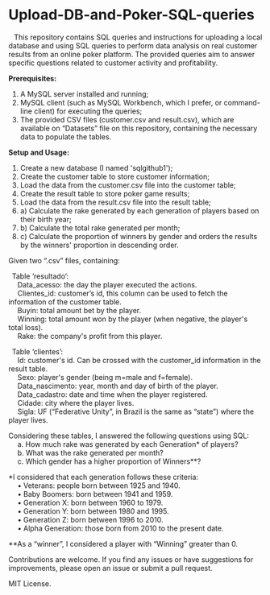 # Upload-DB-and-Poker-SQL-queries  
  &ensp; This repository contains SQL queries and instructions for uploading a local database and using SQL queries to perform data analysis on real customer results from an online poker platform. The provided queries aim to answer specific questions related to customer activity and profitability.  
  
  
<b>Prerequisites:</b>   
  1. A MySQL server installed and running;
  2. MySQL client (such as MySQL Workbench, which I prefer, or command-line client) for executing the queries;
  3. The provided CSV files (customer.csv and result.csv), which are available on “Datasets” file on this repository, containing the necessary data to populate the tables.  

<b>Setup and Usage:</b>  
1.	Create a new database (I named 'sqlgithub1');
2.	Create the customer table to store customer information;
3.	Load the data from the customer.csv file into the customer table;
4.	Create the result table to store poker game results;
5.	Load the data from the result.csv file into the result table;
6.	a) Calculate the rake generated by each generation of players based on their birth year;
7.	b) Calculate the total rake generated per month;
8.	c) Calculate the proportion of winners by gender and orders the results by the winners' proportion in descending order.
   
Given two “.csv” files, containing:  

&ensp;Table ‘resultado’:  
&emsp;   Data_acesso: the day the player executed the actions.  
&emsp;   Clientes_id: customer’s id, this column can be used to fetch the information of the customer table.  
&emsp;   Buyin: total amount bet by the player.  
&emsp;   Winning: total amount won by the player (when negative, the player's total loss).  
&emsp;   Rake: the company's profit from this player.  

&ensp;Table ‘clientes’:  
&emsp;   Id: customer's id. Can be crossed with the customer_id information in the result table.  
&emsp;   Sexo: player's gender (being m=male and f=female).  
&emsp;   Data_nascimento: year, month and day of birth of the player.  
&emsp;   Data_cadastro: date and time when the player registered.  
&emsp;   Cidade: city where the player lives.  
&emsp;   Sigla: UF (“Federative Unity”, in Brazil is the same as “state”) where the player lives.    

Considering these tables, I answered the following questions using SQL:  
&emsp;  a. How much rake was generated by each Generation* of players?  
&emsp;  b. What was the rake generated per month?  
&emsp;  c. Which gender has a higher proportion of Winners**?  

*I considered that each generation follows these criteria:  
&emsp;  • Veterans: people born between 1925 and 1940.  
&emsp;  • Baby Boomers: born between 1941 and 1959.  
&emsp;  • Generation X: born between 1960 to 1979.  
&emsp;  • Generation Y: born between 1980 and 1995.  
&emsp;  • Generation Z: born between 1996 to 2010.  
&emsp;  • Alpha Generation: those born from 2010 to the present date.  

**As a “winner”, I considered a player with “Winning” greater than 0.

Contributions are welcome. If you find any issues or have suggestions for improvements, please open an issue or submit a pull request.  

MIT License.
